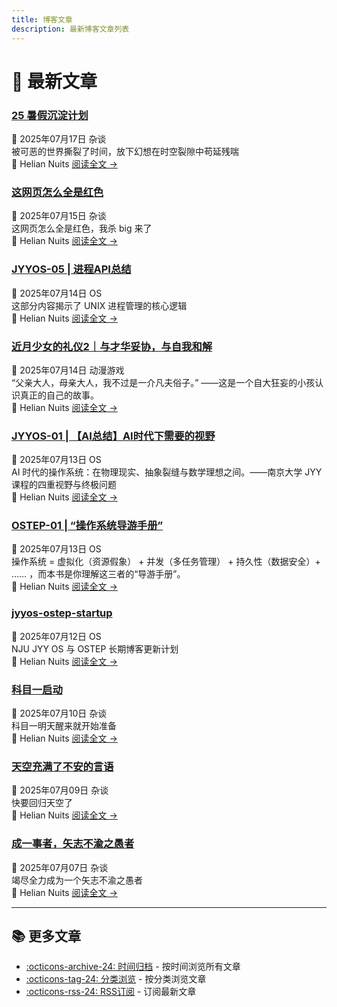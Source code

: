 ```yaml
---
title: 博客文章
description: 最新博客文章列表
---
```


# 📝 最新文章

<div class="posts-grid" markdown>


<div class="post-card" markdown>
<div class="post-header">
  <h3 class="post-title">
    <a href="/HelianNuits/blog/posts/25暑假沉淀计划/">25 暑假沉淀计划</a>
  </h3>
  <div class="post-meta">
    <span class="post-date">📅 2025年07月17日</span>
    <span class="category-tag">杂谈</span>
  </div>
</div>
<div class="post-excerpt">
  被可恶的世界撕裂了时间，放下幻想在时空裂隙中苟延残喘
</div>
<div class="post-footer">
  <span class="post-author">👤 Helian Nuits</span>
  <a href="/HelianNuits/blog/posts/25暑假沉淀计划/" class="read-more">阅读全文 →</a>
</div>
</div>

<div class="post-card" markdown>
<div class="post-header">
  <h3 class="post-title">
    <a href="/HelianNuits/blog/posts/这网页这么全是红色/">这网页怎么全是红色</a>
  </h3>
  <div class="post-meta">
    <span class="post-date">📅 2025年07月15日</span>
    <span class="category-tag">杂谈</span>
  </div>
</div>
<div class="post-excerpt">
  这网页怎么全是红色，我杀 big 来了
</div>
<div class="post-footer">
  <span class="post-author">👤 Helian Nuits</span>
  <a href="/HelianNuits/blog/posts/这网页这么全是红色/" class="read-more">阅读全文 →</a>
</div>
</div>

<div class="post-card" markdown>
<div class="post-header">
  <h3 class="post-title">
    <a href="/HelianNuits/blog/posts/JYYOS-05-进程管理API/">JYYOS-05 | 进程API总结</a>
  </h3>
  <div class="post-meta">
    <span class="post-date">📅 2025年07月14日</span>
    <span class="category-tag">OS</span>
  </div>
</div>
<div class="post-excerpt">
  这部分内容揭示了 UNIX 进程管理的核心逻辑
</div>
<div class="post-footer">
  <span class="post-author">👤 Helian Nuits</span>
  <a href="/HelianNuits/blog/posts/JYYOS-05-进程管理API/" class="read-more">阅读全文 →</a>
</div>
</div>

<div class="post-card" markdown>
<div class="post-header">
  <h3 class="post-title">
    <a href="/HelianNuits/blog/posts/【近月少女的礼仪2】在挚爱之人的衣服里缝入自己的骄傲/">近月少女的礼仪2｜与才华妥协，与自我和解</a>
  </h3>
  <div class="post-meta">
    <span class="post-date">📅 2025年07月14日</span>
    <span class="category-tag">动漫游戏</span>
  </div>
</div>
<div class="post-excerpt">
  “父亲大人，母亲大人，我不过是一介凡夫俗子。” ——这是一个自大狂妄的小孩认识真正的自己的故事。
</div>
<div class="post-footer">
  <span class="post-author">👤 Helian Nuits</span>
  <a href="/HelianNuits/blog/posts/【近月少女的礼仪2】在挚爱之人的衣服里缝入自己的骄傲/" class="read-more">阅读全文 →</a>
</div>
</div>

<div class="post-card" markdown>
<div class="post-header">
  <h3 class="post-title">
    <a href="/HelianNuits/blog/posts/JYYOS-01-AI时代下需要的视野/">JYYOS-01 | 【AI总结】AI时代下需要的视野</a>
  </h3>
  <div class="post-meta">
    <span class="post-date">📅 2025年07月13日</span>
    <span class="category-tag">OS</span>
  </div>
</div>
<div class="post-excerpt">
  AI 时代的操作系统：在物理现实、抽象裂缝与数学理想之间。——南京大学 JYY 课程的四重视野与终极问题
</div>
<div class="post-footer">
  <span class="post-author">👤 Helian Nuits</span>
  <a href="/HelianNuits/blog/posts/JYYOS-01-AI时代下需要的视野/" class="read-more">阅读全文 →</a>
</div>
</div>

<div class="post-card" markdown>
<div class="post-header">
  <h3 class="post-title">
    <a href="/HelianNuits/blog/posts/OSTEP-01-操作系统综述/">OSTEP-01 | “操作系统导游手册”</a>
  </h3>
  <div class="post-meta">
    <span class="post-date">📅 2025年07月13日</span>
    <span class="category-tag">OS</span>
  </div>
</div>
<div class="post-excerpt">
  操作系统 = 虚拟化（资源假象） + 并发（多任务管理） + 持久性（数据安全）+ …… ，而本书是你理解这三者的“导游手册”。
</div>
<div class="post-footer">
  <span class="post-author">👤 Helian Nuits</span>
  <a href="/HelianNuits/blog/posts/OSTEP-01-操作系统综述/" class="read-more">阅读全文 →</a>
</div>
</div>

<div class="post-card" markdown>
<div class="post-header">
  <h3 class="post-title">
    <a href="/HelianNuits/blog/posts/jyyos-ostep-startup/">jyyos-ostep-startup</a>
  </h3>
  <div class="post-meta">
    <span class="post-date">📅 2025年07月12日</span>
    <span class="category-tag">OS</span>
  </div>
</div>
<div class="post-excerpt">
  NJU JYY OS 与 OSTEP 长期博客更新计划
</div>
<div class="post-footer">
  <span class="post-author">👤 Helian Nuits</span>
  <a href="/HelianNuits/blog/posts/jyyos-ostep-startup/" class="read-more">阅读全文 →</a>
</div>
</div>

<div class="post-card" markdown>
<div class="post-header">
  <h3 class="post-title">
    <a href="/HelianNuits/blog/posts/科目一启动/">科目一启动</a>
  </h3>
  <div class="post-meta">
    <span class="post-date">📅 2025年07月10日</span>
    <span class="category-tag">杂谈</span>
  </div>
</div>
<div class="post-excerpt">
  科目一明天醒来就开始准备
</div>
<div class="post-footer">
  <span class="post-author">👤 Helian Nuits</span>
  <a href="/HelianNuits/blog/posts/科目一启动/" class="read-more">阅读全文 →</a>
</div>
</div>

<div class="post-card" markdown>
<div class="post-header">
  <h3 class="post-title">
    <a href="/HelianNuits/blog/posts/天空充满了不安的言语/">天空充满了不安的言语</a>
  </h3>
  <div class="post-meta">
    <span class="post-date">📅 2025年07月09日</span>
    <span class="category-tag">杂谈</span>
  </div>
</div>
<div class="post-excerpt">
  快要回归天空了
</div>
<div class="post-footer">
  <span class="post-author">👤 Helian Nuits</span>
  <a href="/HelianNuits/blog/posts/天空充满了不安的言语/" class="read-more">阅读全文 →</a>
</div>
</div>

<div class="post-card" markdown>
<div class="post-header">
  <h3 class="post-title">
    <a href="/HelianNuits/blog/posts/竭尽全力成为矢志不渝之愚者/">成一事者，矢志不渝之愚者</a>
  </h3>
  <div class="post-meta">
    <span class="post-date">📅 2025年07月07日</span>
    <span class="category-tag">杂谈</span>
  </div>
</div>
<div class="post-excerpt">
  竭尽全力成为一个矢志不渝之愚者
</div>
<div class="post-footer">
  <span class="post-author">👤 Helian Nuits</span>
  <a href="/HelianNuits/blog/posts/竭尽全力成为矢志不渝之愚者/" class="read-more">阅读全文 →</a>
</div>
</div>


</div>

---

<div class="more-posts" markdown>

## 📚 更多文章

- [:octicons-archive-24: 时间归档](archive.md) - 按时间浏览所有文章
- [:octicons-tag-24: 分类浏览](categories.md) - 按分类浏览文章
- [:octicons-rss-24: RSS订阅](http://127.0.0.1:8000/HelianNuits/feed_rss_created.xml) - 订阅最新文章

</div>
